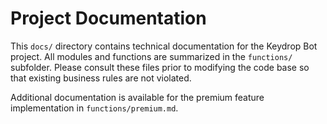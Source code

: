 # Project Documentation

This `docs/` directory contains technical documentation for the Keydrop Bot project.
All modules and functions are summarized in the `functions/` subfolder.
Please consult these files prior to modifying the code base so that
existing business rules are not violated.

Additional documentation is available for the premium feature implementation in
`functions/premium.md`.
